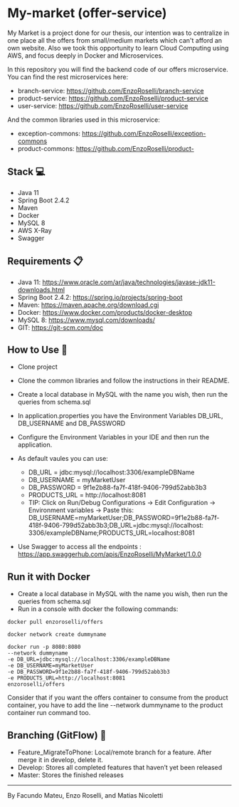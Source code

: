 # My-market (offer-service)

My Market is a project done for our thesis, our intention was to centralize in one place all the offers from
small/medium markets which can't afford an own website. Also we took this opportunity to learn Cloud Computing using
AWS, and focus deeply in Docker and Microservices.

In this repository you will find the backend code of our offers microservice. You can find the rest microservices here:

- branch-service: https://github.com/EnzoRoselli/branch-service
- product-service: https://github.com/EnzoRoselli/product-service
- user-service: https://github.com/EnzoRoselli/user-service

And the common libraries used in this microservice:

- exception-commons: https://github.com/EnzoRoselli/exception-commons
- product-commons: https://github.com/EnzoRoselli/product-

## Stack :computer:

- Java 11
- Spring Boot 2.4.2
- Maven
- Docker
- MySQL 8
- AWS X-Ray
- Swagger

## Requirements :clipboard:

- Java 11: https://www.oracle.com/ar/java/technologies/javase-jdk11-downloads.html
- Spring Boot 2.4.2: https://spring.io/projects/spring-boot
- Maven: https://maven.apache.org/download.cgi
- Docker: https://www.docker.com/products/docker-desktop
- MySQL 8: https://www.mysql.com/downloads/
- GIT: https://git-scm.com/doc

## How to Use :pencil:

- Clone project
- Clone the common libraries and follow the instructions in their README.
- Create a local database in MySQL with the name you wish, then run the queries from schema.sql
- In application.properties you have the Environment Variables DB_URL, DB_USERNAME and DB_PASSWORD
- Configure the Environment Variables in your IDE and then run the application.
- As default vaules you can use:
    - DB_URL = jdbc:mysql://localhost:3306/exampleDBName
    - DB_USERNAME = myMarketUser
    - DB_PASSWORD = 9f1e2b88-fa7f-418f-9406-799d52abb3b3
    - PRODUCTS_URL = http://localhost:8081
    - TIP: Click on Run/Debug Configurations -> Edit Configuration -> Environment variables -> Paste this:
      DB_USERNAME=myMarketUser;DB_PASSWORD=9f1e2b88-fa7f-418f-9406-799d52abb3b3;DB_URL=jdbc:mysql://localhost:
      3306/exampleDBName;PRODUCTS_URL=localhost:8081

- Use Swagger to access all the endpoints : https://app.swaggerhub.com/apis/EnzoRoselli/MyMarket/1.0.0

## Run it with Docker

- Create a local database in MySQL with the name you wish, then run the queries from schema.sql
- Run in a console with docker the following commands: 
```
docker pull enzoroselli/offers
```
```
docker network create dummyname
```
```
docker run -p 8080:8080 
--network dummyname 
-e DB_URL=jdbc:mysql://localhost:3306/exampleDBName 
-e DB_USERNAME=myMarketUser 
-e DB_PASSWORD=9f1e2b88-fa7f-418f-9406-799d52abb3b3 
-e PRODUCTS_URL=http://localhost:8081 
enzoroselli/offers
```
Consider that if you want the offers container to consume from the product container, you have to add the line 
--network dummyname to the product container run command too.

## Branching (GitFlow) :sparkler:

- Feature_MigrateToPhone: Local/remote branch for a feature. After merge it in develop, delete it.
- Develop: Stores all completed features that haven’t yet been released
- Master: Stores the finished releases

 
---
By Facundo Mateu, Enzo Roselli, and Matias Nicoletti
